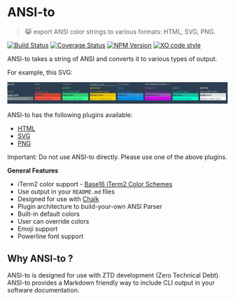 # ANSI-to

> 😹  export ANSI color strings to various formats: HTML, SVG, PNG.

[![Build Status](https://travis-ci.org/F1LT3R/ansi-to.svg?branch=master)](https://travis-ci.org/F1LT3R/ansi-to)
[![Coverage Status](https://coveralls.io/repos/github/F1LT3R/ansi-to/badge.svg?branch=master)](https://coveralls.io/github/F1LT3R/ansi-to?branch=master)
[![NPM Version](https://img.shields.io/npm/v/ansi-to.svg)](https://www.npmjs.com/package/ansi-to)
[![XO code style](https://img.shields.io/badge/code_style-XO-5ed9c7.svg)](https://github.com/sindresorhus/xo)

ANSI-to takes a string of ANSI and converts it to various types of output.

For example, this SVG:

[![Lead Image](ansi-to-svg-example.svg)](ansi-to-svg-example.svg)

ANSI-to has the following plugins available:

- [HTML](https://github.com.F1LT3R/ansi-to-html)
- [SVG](https://github.com.F1LT3R/ansi-to-svg)
- [PNG](https://github.com.F1LT3R/ansi-to-png)

Important: Do not use ANSI-to directly. Please use one of the above plugins.

**General Features**

- iTerm2 color support - [Base16 iTerm2 Color Schemes](https://github.com/martinlindhe/base16-iterm2)
- Use output in your `README.md` files
- Designed for use with [Chalk](https://github.com/chalk/chalk)
- Plugin architecture to build-your-own ANSI Parser
- Built-in default colors
- User can override colors
- Emoji support
- Powerline font support

## Why ANSI-to ?

ANSI-to is designed for use with ZTD development (Zero Technical Debt). ANSI-to provides a Markdown friendly way to include CLI output in your software documentation.

